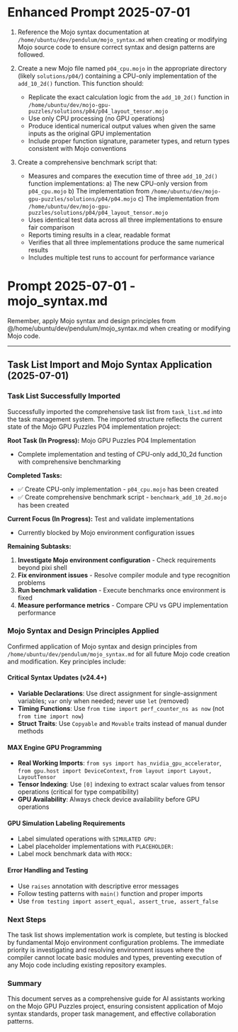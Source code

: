 # Enhanced Prompt 2025-07-01
1) Reference the Mojo syntax documentation at `/home/ubuntu/dev/pendulum/mojo_syntax.md` when creating or modifying Mojo source code to ensure correct syntax and design patterns are followed.

2) Create a new Mojo file named `p04_cpu.mojo` in the appropriate directory (likely `solutions/p04/`) containing a CPU-only implementation of the `add_10_2d()` function. This function should:
   - Replicate the exact calculation logic from the `add_10_2d()` function in `/home/ubuntu/dev/mojo-gpu-puzzles/solutions/p04/p04_layout_tensor.mojo`
   - Use only CPU processing (no GPU operations)
   - Produce identical numerical output values when given the same inputs as the original GPU implementation
   - Include proper function signature, parameter types, and return types consistent with Mojo conventions

3) Create a comprehensive benchmark script that:
   - Measures and compares the execution time of three `add_10_2d()` function implementations:
     a) The new CPU-only version from `p04_cpu.mojo`
     b) The implementation from `/home/ubuntu/dev/mojo-gpu-puzzles/solutions/p04/p04.mojo`
     c) The implementation from `/home/ubuntu/dev/mojo-gpu-puzzles/solutions/p04/p04_layout_tensor.mojo`
   - Uses identical test data across all three implementations to ensure fair comparison
   - Reports timing results in a clear, readable format
   - Verifies that all three implementations produce the same numerical results
   - Includes multiple test runs to account for performance variance
   
# Prompt 2025-07-01 - mojo_syntax.md
Remember, apply Mojo syntax and design principles from  @/home/ubuntu/dev/pendulum/mojo_syntax.md when creating or modifying Mojo code.

---

## Task List Import and Mojo Syntax Application (2025-07-01)

### Task List Successfully Imported

Successfully imported the comprehensive task list from `task_list.md` into the task management system. The imported structure reflects the current state of the Mojo GPU Puzzles P04 implementation project:

**Root Task (In Progress):** Mojo GPU Puzzles P04 Implementation
- Complete implementation and testing of CPU-only add_10_2d function with comprehensive benchmarking

**Completed Tasks:**
- ✅ Create CPU-only implementation - `p04_cpu.mojo` has been created
- ✅ Create comprehensive benchmark script - `benchmark_add_10_2d.mojo` has been created

**Current Focus (In Progress):** Test and validate implementations
- Currently blocked by Mojo environment configuration issues

**Remaining Subtasks:**
1. **Investigate Mojo environment configuration** - Check requirements beyond pixi shell
2. **Fix environment issues** - Resolve compiler module and type recognition problems
3. **Run benchmark validation** - Execute benchmarks once environment is fixed
4. **Measure performance metrics** - Compare CPU vs GPU implementation performance

### Mojo Syntax and Design Principles Applied

Confirmed application of Mojo syntax and design principles from `/home/ubuntu/dev/pendulum/mojo_syntax.md` for all future Mojo code creation and modification. Key principles include:

#### **Critical Syntax Updates (v24.4+)**
- **Variable Declarations**: Use direct assignment for single-assignment variables; `var` only when needed; never use `let` (removed)
- **Timing Functions**: Use `from time import perf_counter_ns as now` (not `from time import now`)
- **Struct Traits**: Use `Copyable` and `Movable` traits instead of manual dunder methods

#### **MAX Engine GPU Programming**
- **Real Working Imports**: `from sys import has_nvidia_gpu_accelerator`, `from gpu.host import DeviceContext`, `from layout import Layout, LayoutTensor`
- **Tensor Indexing**: Use `[0]` indexing to extract scalar values from tensor operations (critical for type compatibility)
- **GPU Availability**: Always check device availability before GPU operations

#### **GPU Simulation Labeling Requirements**
- Label simulated operations with `SIMULATED GPU:`
- Label placeholder implementations with `PLACEHOLDER:`
- Label mock benchmark data with `MOCK:`

#### **Error Handling and Testing**
- Use `raises` annotation with descriptive error messages
- Follow testing patterns with `main()` function and proper imports
- Use `from testing import assert_equal, assert_true, assert_false`

### Next Steps

The task list shows implementation work is complete, but testing is blocked by fundamental Mojo environment configuration problems. The immediate priority is investigating and resolving environment issues where the compiler cannot locate basic modules and types, preventing execution of any Mojo code including existing repository examples.

### Summary

This document serves as a comprehensive guide for AI assistants working on the Mojo GPU Puzzles project, ensuring consistent application of Mojo syntax standards, proper task management, and effective collaboration patterns.
